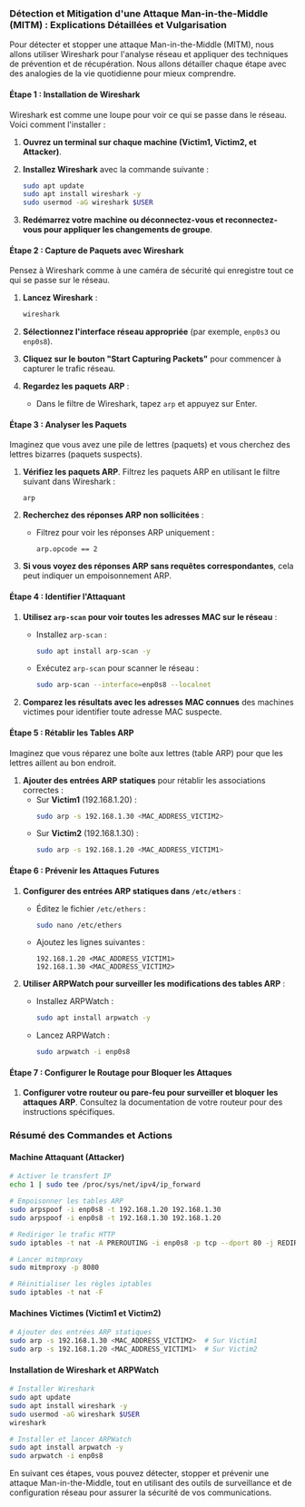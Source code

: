 ### Détection et Mitigation d'une Attaque Man-in-the-Middle (MITM) : Explications Détaillées et Vulgarisation

Pour détecter et stopper une attaque Man-in-the-Middle (MITM), nous allons utiliser Wireshark pour l'analyse réseau et appliquer des techniques de prévention et de récupération. Nous allons détailler chaque étape avec des analogies de la vie quotidienne pour mieux comprendre.

#### Étape 1 : Installation de Wireshark

Wireshark est comme une loupe pour voir ce qui se passe dans le réseau. Voici comment l'installer :

1. **Ouvrez un terminal sur chaque machine (Victim1, Victim2, et Attacker)**.
2. **Installez Wireshark** avec la commande suivante :
   ```sh
   sudo apt update
   sudo apt install wireshark -y
   sudo usermod -aG wireshark $USER
   ```

3. **Redémarrez votre machine ou déconnectez-vous et reconnectez-vous pour appliquer les changements de groupe**.

#### Étape 2 : Capture de Paquets avec Wireshark

Pensez à Wireshark comme à une caméra de sécurité qui enregistre tout ce qui se passe sur le réseau.

1. **Lancez Wireshark** :
   ```sh
   wireshark
   ```

2. **Sélectionnez l'interface réseau appropriée** (par exemple, `enp0s3` ou `enp0s8`).

3. **Cliquez sur le bouton "Start Capturing Packets"** pour commencer à capturer le trafic réseau.

4. **Regardez les paquets ARP** :
   - Dans le filtre de Wireshark, tapez `arp` et appuyez sur Enter.

#### Étape 3 : Analyser les Paquets

Imaginez que vous avez une pile de lettres (paquets) et vous cherchez des lettres bizarres (paquets suspects).

1. **Vérifiez les paquets ARP**. Filtrez les paquets ARP en utilisant le filtre suivant dans Wireshark :
   ```plaintext
   arp
   ```

2. **Recherchez des réponses ARP non sollicitées** :
   - Filtrez pour voir les réponses ARP uniquement :
     ```plaintext
     arp.opcode == 2
     ```

3. **Si vous voyez des réponses ARP sans requêtes correspondantes**, cela peut indiquer un empoisonnement ARP.

#### Étape 4 : Identifier l'Attaquant

1. **Utilisez `arp-scan` pour voir toutes les adresses MAC sur le réseau** :
   - Installez `arp-scan` :
     ```sh
     sudo apt install arp-scan -y
     ```
   - Exécutez `arp-scan` pour scanner le réseau :
     ```sh
     sudo arp-scan --interface=enp0s8 --localnet
     ```

2. **Comparez les résultats avec les adresses MAC connues** des machines victimes pour identifier toute adresse MAC suspecte.

#### Étape 5 : Rétablir les Tables ARP

Imaginez que vous réparez une boîte aux lettres (table ARP) pour que les lettres aillent au bon endroit.

1. **Ajouter des entrées ARP statiques** pour rétablir les associations correctes :
   - Sur **Victim1** (192.168.1.20) :
     ```sh
     sudo arp -s 192.168.1.30 <MAC_ADDRESS_VICTIM2>
     ```
   - Sur **Victim2** (192.168.1.30) :
     ```sh
     sudo arp -s 192.168.1.20 <MAC_ADDRESS_VICTIM1>
     ```

#### Étape 6 : Prévenir les Attaques Futures

1. **Configurer des entrées ARP statiques dans `/etc/ethers`** :
   - Éditez le fichier `/etc/ethers` :
     ```sh
     sudo nano /etc/ethers
     ```
   - Ajoutez les lignes suivantes :
     ```plaintext
     192.168.1.20 <MAC_ADDRESS_VICTIM1>
     192.168.1.30 <MAC_ADDRESS_VICTIM2>
     ```

2. **Utiliser ARPWatch pour surveiller les modifications des tables ARP** :
   - Installez ARPWatch :
     ```sh
     sudo apt install arpwatch -y
     ```
   - Lancez ARPWatch :
     ```sh
     sudo arpwatch -i enp0s8
     ```

#### Étape 7 : Configurer le Routage pour Bloquer les Attaques

1. **Configurer votre routeur ou pare-feu pour surveiller et bloquer les attaques ARP**. Consultez la documentation de votre routeur pour des instructions spécifiques.

### Résumé des Commandes et Actions

#### Machine Attaquant (Attacker)

```sh
# Activer le transfert IP
echo 1 | sudo tee /proc/sys/net/ipv4/ip_forward

# Empoisonner les tables ARP
sudo arpspoof -i enp0s8 -t 192.168.1.20 192.168.1.30
sudo arpspoof -i enp0s8 -t 192.168.1.30 192.168.1.20

# Rediriger le trafic HTTP
sudo iptables -t nat -A PREROUTING -i enp0s8 -p tcp --dport 80 -j REDIRECT --to-port 8080

# Lancer mitmproxy
sudo mitmproxy -p 8080

# Réinitialiser les règles iptables
sudo iptables -t nat -F
```

#### Machines Victimes (Victim1 et Victim2)

```sh
# Ajouter des entrées ARP statiques
sudo arp -s 192.168.1.30 <MAC_ADDRESS_VICTIM2>  # Sur Victim1
sudo arp -s 192.168.1.20 <MAC_ADDRESS_VICTIM1>  # Sur Victim2
```

#### Installation de Wireshark et ARPWatch

```sh
# Installer Wireshark
sudo apt update
sudo apt install wireshark -y
sudo usermod -aG wireshark $USER
wireshark

# Installer et lancer ARPWatch
sudo apt install arpwatch -y
sudo arpwatch -i enp0s8
```

En suivant ces étapes, vous pouvez détecter, stopper et prévenir une attaque Man-in-the-Middle, tout en utilisant des outils de surveillance et de configuration réseau pour assurer la sécurité de vos communications.
